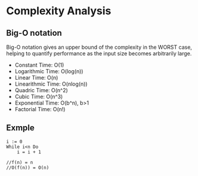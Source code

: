 # Complexity Analysis
## Big-O notation
Big-O notation gives an upper bound of the complexity in the WORST case, helping to quantify performance as the input size becomes arbitrarily large. 

- Constant Time: O(1)
- Logarithmic Time: O(log(n))
- Linear Time: O(n)
- Linearithmic Time: O(nlog(n))
- Quadric Time: O(n^2)
- Cubic Time: O(n^3)
- Exponential Time: O(b^n), b>1
- Factorial Time: O(n!)

## Exmple

```pascal=
i := 0
While i<n Do
    i = i + 1

//f(n) = n
//O(f(n)) = O(n)
```


